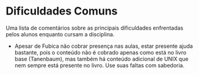 # Dificuldades Comuns

Uma lista de comentários sobre as principais dificuldades enfrentadas pelos alunos enquanto cursam a disciplina.

* Apesar de Fubica não cobrar presença nas aulas, estar presente ajuda bastante, pois o conteúdo não é cobrado apenas como está no livro base (Tanenbaum), mas também há conteúdo adicional de UNIX que nem sempre está presente no livro. Use suas faltas com sabedoria.